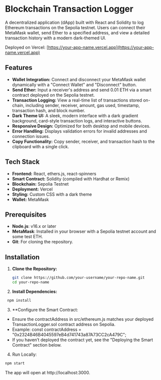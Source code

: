# Blockchain Transaction Logger

A decentralized application (dApp) built with React and Solidity to log Ethereum transactions on the Sepolia testnet. Users can connect their MetaMask wallet, send Ether to a specified address, and view a detailed transaction history with a modern dark-themed UI.

Deployed on Vercel: [https://your-app-name.vercel.app](https://your-app-name.vercel.app)

## Features

- **Wallet Integration:** Connect and disconnect your MetaMask wallet dynamically with a "Connect Wallet" and "Disconnect" button.
- **Send Ether:** Input a receiver's address and send 0.01 ETH via a smart contract deployed on the Sepolia testnet.
- **Transaction Logging:** View a real-time list of transactions stored on-chain, including sender, receiver, amount, gas used, timestamp, transaction hash, and block number.
- **Dark Theme UI:** A sleek, modern interface with a dark gradient background, card-style transaction logs, and interactive buttons.
- **Responsive Design:** Optimized for both desktop and mobile devices.
- **Error Handling:** Displays validation errors for invalid addresses and connection issues.
- **Copy Functionality:** Copy sender, receiver, and transaction hash to the clipboard with a single click.

## Tech Stack

- **Frontend:** React, ethers.js, react-spinners
- **Smart Contract:** Solidity (compiled with Hardhat or Remix)
- **Blockchain:** Sepolia Testnet
- **Deployment:** Vercel
- **Styling:** Custom CSS with a dark theme
- **Wallet:** MetaMask

## Prerequisites

- **Node.js**: v16.x or later
- **MetaMask**: Installed in your browser with a Sepolia testnet account and some test ETH.
- **Git**: For cloning the repository.

## Installation

1. **Clone the Repository:**
   ```bash
   git clone https://github.com/your-username/your-repo-name.git
   cd your-repo-name
2. **Install Dependencies:**
  ```bash
   npm install
  ```
3. **Configure the Smart Contract:
 - Ensure the contractAddress in src/ethereum.js matches your deployed TransactionLogger.sol contract address on Sepolia.
 - Example: const contractAddress = "0x2324B46B4045597eB4d741743a87A73CC2cA479C";
 - If you haven’t deployed the contract yet, see the "Deploying the Smart Contract" section below.
4. Run Locally:
```bash
npm start
```
The app will open at http://localhost:3000.
```
